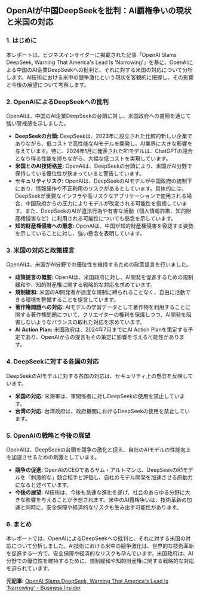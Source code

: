 ## OpenAIが中国DeepSeekを批判：AI覇権争いの現状と米国の対応

### 1. はじめに

本レポートは、ビジネスインサイダーに掲載された記事「OpenAI Slams DeepSeek, Warning That America's Lead Is 'Narrowing'」を基に、OpenAIによる中国のAI企業DeepSeekへの批判と、それに対する米国の対応について分析します。AI技術における米中の競争激化という現状を客観的に把握し、その影響と今後の展望について考察します。

### 2. OpenAIによるDeepSeekへの批判

OpenAIは、中国のAI企業DeepSeekの台頭に対し、米国政府への書簡を通じて強い警戒感を示しました。

* **DeepSeekの台頭:** DeepSeekは、2023年に設立された比較的新しい企業でありながら、低コストで高性能なAIモデルを開発し、AI業界に大きな影響を与えています。特に、2024年1月に発表されたR1モデルは、ChatGPTの競合となり得る性能を持ちながら、大幅な低コストを実現しています。
* **米国とのAI技術格差:** OpenAIは、DeepSeekの台頭により、米国がAI分野で保持している優位性が狭まっていると警告しています。
* **セキュリティリスク:** OpenAIは、DeepSeekのAIモデルが中国政府の統制下にあり、情報操作や不正利用のリスクがあるとしています。具体的には、DeepSeekが重要なインフラや高リスクなアプリケーションで使用される場合、中国政府からの圧力によりモデルが改変される可能性を指摘しています。また、DeepSeekのAIが違法行為や有害な活動（個人情報詐欺、知的財産権侵害など）に利用される可能性についても懸念を示しています。
* **知的財産権侵害への懸念:** OpenAIは、中国が知的財産権侵害を容認する姿勢を示していることに対し、強い懸念を表明しています。

### 3. 米国の対応と政策提言

OpenAIは、米国がAI分野での優位性を維持するための政策提言を行いました。

* **政策提言の概要:** OpenAIは、米国政府に対し、AI開発を促進するための規制緩和や、知的財産権に関する戦略的な対応を求めています。
* **規制緩和:** 米国のAI開発者が過度な規制に縛られることなく、自由に活動できる環境を整備することを提言しています。
* **著作権問題への対応:** AIモデルの学習データとして著作物を利用することに関する著作権問題について、クリエイターの権利を保護しつつ、AI開発を阻害しないようなバランスの取れた対応を求めています。
* **AI Action Plan:** 米国政府は、2024年7月までにAI Action Planを策定する予定であり、OpenAIからの提言もその策定に影響を与える可能性があります。

### 4. DeepSeekに対する各国の対応

DeepSeekのAIモデルに対する各国の対応は、セキュリティ上の懸念を反映しています。

* **米国の対応:** 米海軍は、軍関係者に対しDeepSeekの使用を禁止しています。
* **台湾の対応:** 台湾政府は、政府機関におけるDeepSeekの使用を禁止しています。

### 5. OpenAIの戦略と今後の展望

OpenAIは、DeepSeekの台頭を競争の激化と捉え、自社のAIモデルの性能向上を加速させるための刺激としています。

* **競争の促進:** OpenAIのCEOであるサム・アルトマンは、DeepSeekのR1モデルを「刺激的な」競合相手と評価し、自社のモデル開発を加速させる原動力になると述べています。
* **今後の展望:** AI技術は、今後も急速な進化を遂げ、社会のあらゆる分野に大きな影響を与えることが予想されます。米中のAI覇権争いは、技術革新の加速と同時に、安全保障や経済的なリスクも生み出す可能性があります。

### 6. まとめ

本レポートでは、OpenAIによるDeepSeekへの批判と、それに対する米国の対応について分析しました。AI技術における米中の競争激化は、世界的な技術革新を促進する一方で、安全保障や経済的なリスクも孕んでいます。米国政府は、AI分野での優位性を維持するために、規制緩和や知的財産権に関する戦略的な対応を迫られています。



**元記事:** [OpenAI Slams DeepSeek, Warning That America's Lead Is 'Narrowing' - Business Insider](https://www.businessinsider.com/openai-slams-deepseek-china-ai-lead-us-government-2025-3)